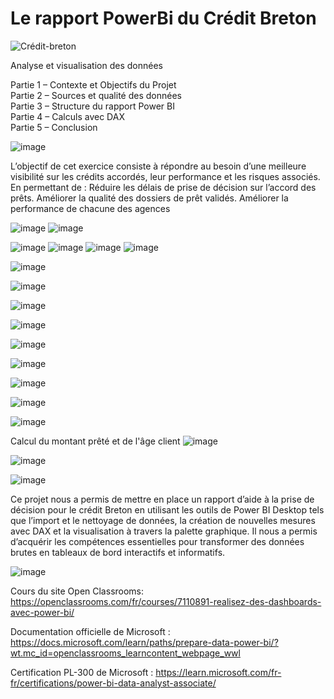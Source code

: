 # Le rapport PowerBi du Crédit Breton 
![Crédit-breton](https://github.com/user-attachments/assets/8abc47fb-c0ff-40cc-bf90-2f97d524a085)

Analyse et visualisation des données

Partie 1 – Contexte et Objectifs du Projet     
Partie 2 – Sources et qualité des données      
Partie 3 – Structure du rapport Power BI      
Partie 4 – Calculs avec DAX			 
Partie 5 – Conclusion	 			 


![image](https://github.com/user-attachments/assets/89df0c45-af6c-4c97-96b4-9ff32cbd74f3)

L’objectif de cet exercice consiste à répondre au besoin d’une meilleure visibilité sur les crédits accordés, leur performance et les risques associés. En permettant de :
Réduire les délais de prise de décision sur l’accord des prêts.
Améliorer la qualité des dossiers de prêt validés.
Améliorer la performance de chacune des agences

![image](https://github.com/user-attachments/assets/0d66ba34-9128-4e16-8113-68f8a284f55c)
![image](https://github.com/user-attachments/assets/e1c7da4e-ee15-462c-9552-8fbca76ba186)


![image](https://github.com/user-attachments/assets/95ab7bd8-bb41-44ca-9a5f-3451c547e244)
![image](https://github.com/user-attachments/assets/9f4ec2e0-09bf-4ec1-aecf-f1c400003581)
![image](https://github.com/user-attachments/assets/399f721c-0645-49fb-af14-5e14d1f300f9)
![image](https://github.com/user-attachments/assets/cd8d3dd9-850a-4aba-975d-7cd6ceb073b4)

![image](https://github.com/user-attachments/assets/df3c84df-3016-46fa-b821-b1a0c57f0290)

![image](https://github.com/user-attachments/assets/ae59a825-15c8-4d11-b74a-bc7c8d0c6284)

![image](https://github.com/user-attachments/assets/946cc04e-8d3a-4248-847e-f80f93f19427)

![image](https://github.com/user-attachments/assets/485ed908-0940-430b-b755-1e2ea704fdb9)

![image](https://github.com/user-attachments/assets/9570053c-b55f-48f3-98d6-6c4ac3ec2d1a)

![image](https://github.com/user-attachments/assets/32d08528-1c6c-406b-8b4f-117d10fe1520)

![image](https://github.com/user-attachments/assets/ce0c0ede-73a7-4643-b45d-f4476823e413)


![image](https://github.com/user-attachments/assets/63cdd570-bb65-48cf-9298-9950f48d3176)

![image](https://github.com/user-attachments/assets/77dfb2cd-aad7-40d9-bea9-d66af08475d7)

Calcul du montant prêté et de l'âge client
![image](https://github.com/user-attachments/assets/50bd6902-e2d5-40ee-be3a-ed609f65f76e)

![image](https://github.com/user-attachments/assets/3ed4bc81-f321-4138-8939-a426bf7ca894)


![image](https://github.com/user-attachments/assets/226567ec-1a85-400f-bccf-892bbe7acea3)
 

Ce projet nous a permis de mettre en place un rapport d’aide à la prise de décision pour le crédit Breton en utilisant les outils de Power BI Desktop tels que l’import et le nettoyage de données, la création de nouvelles mesures avec DAX et la visualisation à travers la palette graphique. 
Il nous a permis d’acquérir les compétences essentielles pour transformer des données brutes en tableaux de bord interactifs et informatifs.

![image](https://github.com/user-attachments/assets/26e4bd6c-34c8-458c-91d2-d01395a06076)

Cours du site Open Classrooms: https://openclassrooms.com/fr/courses/7110891-realisez-des-dashboards-avec-power-bi/

Documentation officielle de Microsoft : https://docs.microsoft.com/learn/paths/prepare-data-power-bi/?wt.mc_id=openclassrooms_learncontent_webpage_wwl

Certification PL-300 de Microsoft : https://learn.microsoft.com/fr-fr/certifications/power-bi-data-analyst-associate/

